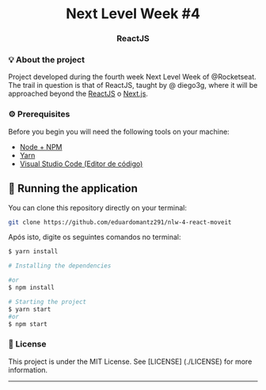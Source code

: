 <div align="center">
  <h1>Next Level Week #4</h1>
  <h3><strong>ReactJS</strong></h3>
</div>

### 💡 About the project

Project developed during the fourth week Next Level Week of @Rocketseat. The trail in question is that of ReactJS, taught by @ diego3g, where it will be approached beyond the [ReactJS](https://pt-br.reactjs.org/) o [Next.js](https://nextjs.org/).

### ⚙ Prerequisites

Before you begin you will need the following tools on your machine:

* [Node + NPM](https://nodejs.org/)
* [Yarn](https://yarnpkg.com/)
* [Visual Studio Code (Editor de código)](https://code.visualstudio.com/)

## 🎲 Running the application

You can clone this repository directly on your terminal:

```sh
git clone https://github.com/eduardomantz291/nlw-4-react-moveit
```
Após isto, digite os seguintes comandos no terminal:

```sh
$ yarn install

# Installing the dependencies

#or
$ npm install

# Starting the project
$ yarn start
#or
$ npm start
```

### 📝 License

This project is under the MIT License. See [LICENSE] (./LICENSE) for more information.

---